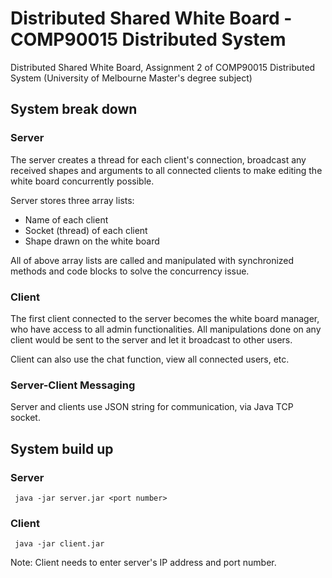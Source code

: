 # Distributed Shared White Board - COMP90015 Distributed System
Distributed Shared White Board, Assignment 2 of COMP90015 Distributed System (University of Melbourne Master's degree subject)



## System break down



### Server

The server creates a thread for each client's connection, broadcast any received shapes and arguments to all connected clients to make editing the white board concurrently possible.

Server stores three array lists:

* Name of each client
* Socket (thread) of each client
* Shape drawn on the white board

All of above array lists are called and manipulated with synchronized methods and code blocks to solve the concurrency issue.



### Client

The first client connected to the server becomes the white board manager, who have access to all admin functionalities. All manipulations done on any client would be sent to the server and let it broadcast to other users.

Client can also use the chat function, view all connected users, etc.



### Server-Client Messaging

Server and clients use JSON string for communication, via Java TCP socket.



## System build up



### Server

``` java -jar server.jar <port number>```



### Client

``` java -jar client.jar```

Note: Client needs to enter server's IP address and port number.
